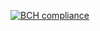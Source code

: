[![BCH compliance](https://bettercodehub.com/edge/badge/LandOfTheRair/core2?branch=master)](https://bettercodehub.com/) 
